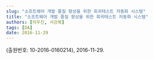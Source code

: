 ```yaml
---
slug: "소프트웨어 개발 품질 향상을 위한 회귀테스트 자동화 시스템"
title: "소프트웨어 개발 품질 향상을 위한 회귀테스트 자동화 시스템"
authors: [이우진, 서강복]
tags: [DA]
date: 2016-11-29
---
```


(출원번호: 10-2016-0160214), 2016-11-29.
